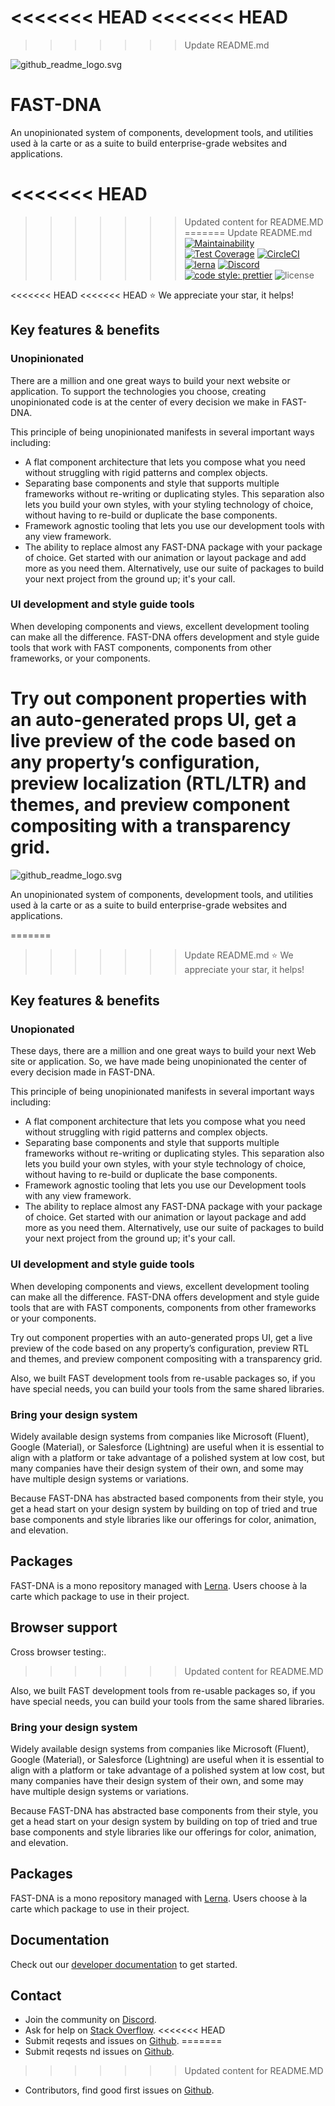 <<<<<<< HEAD
<<<<<<< HEAD
=======
>>>>>>> Update README.md

![github_readme_logo.svg](https://images.zenhubusercontent.com/5a85d50c4b5806bc2bc7186b/408ec7e2-a641-4802-a6de-b3b3ada0445d)

# FAST-DNA
An unopinionated system of components, development tools, and utilities used à la carte or as a suite to build enterprise-grade websites and applications.

<<<<<<< HEAD
=======
>>>>>>> Updated content for README.MD
=======
>>>>>>> Update README.md
[![Maintainability](https://api.codeclimate.com/v1/badges/8a74621e634a6e9b9561/maintainability)](https://codeclimate.com/github/Microsoft/fast-dna/maintainability)
[![Test Coverage](https://api.codeclimate.com/v1/badges/8a74621e634a6e9b9561/test_coverage)](https://codeclimate.com/github/Microsoft/fast-dna/test_coverage)
[![CircleCI](https://circleci.com/gh/Microsoft/fast-dna/tree/master.svg?style=shield&circle-token=d159a8b24ccb8046e07138c98717c32cb92589d6)](https://circleci.com/gh/Microsoft/fast-dna/tree/master)
[![lerna](https://img.shields.io/badge/maintained%20with-lerna-cc00ff.svg)](https://lernajs.io/)
[![Discord](https://img.shields.io/badge/support%20with-discord-cc00ff.svg)](https://discord.gg/FcSNfg4)
[![code style: prettier](https://img.shields.io/badge/code_style-prettier-ff69b4.svg?style=flat-square)](https://github.com/prettier/prettier)
![license](https://img.shields.io/github/license/mashape/apistatus.svg)

<<<<<<< HEAD
<<<<<<< HEAD
:star: We appreciate your star, it helps!

## Key features & benefits
### Unopinionated
There are a million and one great ways to build your next website or application. To support the technologies you choose, creating unopinionated code is at the center of every decision we make in FAST-DNA.

This principle of being unopinionated manifests in several important ways including:
* A flat component architecture that lets you compose what you need without struggling with rigid patterns and complex objects.
* Separating base components and style that supports multiple frameworks without re-writing or duplicating styles. This separation also lets you build your own styles, with your styling technology of choice, without having to re-build or duplicate the base components.
* Framework agnostic tooling that lets you use our development tools with any view framework.
* The ability to replace almost any FAST-DNA package with your package of choice. Get started with our animation or layout package and add more as you need them. Alternatively, use our suite of packages to build your next project from the ground up; it's your call.

### UI development and style guide tools
When developing components and views, excellent development tooling can make all the difference. FAST-DNA offers development and style guide tools that work with FAST components, components from other frameworks, or your components. 

Try out component properties with an auto-generated props UI, get a live preview of the code based on any property’s configuration, preview localization (RTL/LTR) and themes, and preview component compositing with a transparency grid.
=======
![github_readme_logo.svg](https://images.zenhubusercontent.com/5a85d50c4b5806bc2bc7186b/408ec7e2-a641-4802-a6de-b3b3ada0445d)

An unopinionated system of components, development tools, and utilities used à la carte or as a suite to build enterprise-grade websites and applications.

=======
>>>>>>> Update README.md
:star: We appreciate your star, it helps!

## Key features & benefits
### Unopionated
These days, there are a million and one great ways to build your next Web site or application. So, we have made being unopinionated the center of every decision made in FAST-DNA. 

This principle of being unopinionated manifests in several important ways including:
* A flat component architecture that lets you compose what you need without struggling with rigid patterns and complex objects.
* Separating base components and style that supports multiple frameworks without re-writing or duplicating styles. This separation also lets you build your own styles, with your style technology of choice, without having to re-build or duplicate the base components.
* Framework agnostic tooling that lets you use our Development tools with any view framework.
* The ability to replace almost any FAST-DNA package with your package of choice. Get started with our animation or layout package and add more as you need them. Alternatively, use our suite of packages to build your next project from the ground up; it's your call.

### UI development and style guide tools
When developing components and views, excellent development tooling can make all the difference. FAST-DNA offers development and style guide tools that are with FAST components, components from other frameworks or your components. 

Try out component properties with an auto-generated props UI, get a live preview of the code based on any property’s configuration, preview RTL and themes, and preview component compositing with a transparency grid.

Also, we built FAST development tools from re-usable packages so, if you have special needs, you can build your tools from the same shared libraries.

### Bring your design system
Widely available design systems from companies like Microsoft (Fluent), Google (Material), or Salesforce (Lightning) are useful when it is essential to align with a platform or take advantage of a polished system at low cost, but many companies have their design system of their own, and some may have multiple design systems or variations.

Because FAST-DNA has abstracted based components from their style, you get a head start on your design system by building on top of tried and true base components and style libraries like our offerings for color, animation, and elevation.

## Packages
FAST-DNA is a mono repository managed with [Lerna](https://github.com/lerna/lerna#independent-mode---independent). Users choose à la carte which package to use in their project.

## Browser support
Cross browser testing:.
>>>>>>> Updated content for README.MD

Also, we built FAST development tools from re-usable packages so, if you have special needs, you can build your tools from the same shared libraries.

### Bring your design system
Widely available design systems from companies like Microsoft (Fluent), Google (Material), or Salesforce (Lightning) are useful when it is essential to align with a platform or take advantage of a polished system at low cost, but many companies have their design system of their own, and some may have multiple design systems or variations.

Because FAST-DNA has abstracted base components from their style, you get a head start on your design system by building on top of tried and true base components and style libraries like our offerings for color, animation, and elevation.

## Packages
FAST-DNA is a mono repository managed with [Lerna](https://github.com/lerna/lerna#independent-mode---independent). Users choose à la carte which package to use in their project.

## Documentation
Check out our [developer documentation](https://microsoft.github.io/fast-dna/docs/readme) to get started.

## Contact
* Join the community on [Discord](https://discord.gg/FcSNfg4).
* Ask for help on [Stack Overflow](https://stackoverflow.com/questions/tagged/fast-dna).
<<<<<<< HEAD
* Submit reqests and issues on [Github](https://github.com/Microsoft/fast-dna/issues/new/choose).
=======
* Submit reqests nd issues on [Github](https://github.com/Microsoft/fast-dna/issues/new/choose).
>>>>>>> Updated content for README.MD
* Contributors, find good first issues on [Github](https://github.com/Microsoft/fast-dna/labels/good%20first%20issue).
